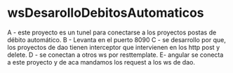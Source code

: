 # wsDesarolloDebitosAutomaticos
A - este proyecto es un tunel para conectarse a los proyectos postas de débito automático.
B - Levanta en el puerto 8090
C - se desarrollo por que, los proyectos de dao tienen interceptor que intervienen en los http post  y delete.
D - se conectan a otros ws por resttemplate.
E- angular se conecta a este proyecto y de aca mandamos los request a los ws de dao.
